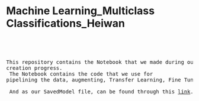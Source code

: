 # Machine Learning_Multiclass Classifications_Heiwan
<br />
<pre>

  This repository contains the Notebook that we made during our model creation progress. <br/>
  The Notebook contains the code that we use for pipelining the data, augmenting, Transfer Learning, Fine Tuning, etc. <br/>
  And as our SavedModel file, can be found through this [link](https://drive.google.com/file/d/1-6OH2_866MZ1E24bFQ7IBMcOEfzUVKCQ/view?usp=drivesdk).
  
</pre>


